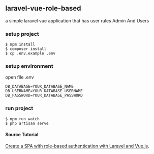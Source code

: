 ## laravel-vue-role-based

a simple laravel vue application that has user rules Admin And Users

### setup project

```
$ npm install
$ composer install
$ cp .env.example .env 
```

### setup environment
open file .env
```env
DB_DATABASE=YOUR_DATABASE_NAME
DB_USERNAME=YOUR_DATABASE_USERNAME
DB_PASSWORD=YOUR_DATABASE_PASSWORD
```

### run project
```
$ npm run watch
$ php artisan serve
```


#### Source Tutorial

[Create a SPA with role-based authentication with Laravel and Vue.js](https://medium.com/@ripoche.b/create-a-spa-with-role-based-authentication-with-laravel-and-vue-js-ac4b260b882f).
